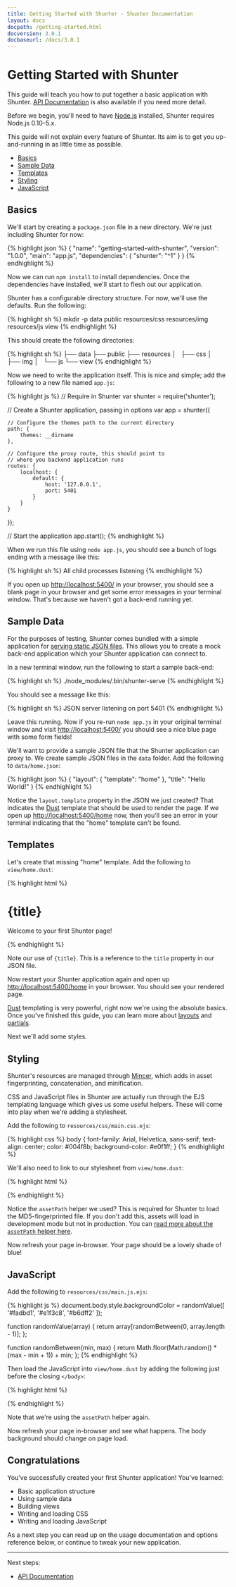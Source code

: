 ```yaml
---
title: Getting Started with Shunter - Shunter Documentation
layout: docs
docpath: /getting-started.html
docversion: 3.0.1
docbaseurl: /docs/3.0.1
---
```


Getting Started with Shunter
============================

This guide will teach you how to put together a basic application with Shunter. [API Documentation](usage/index.html) is also available if you need more detail.

Before we begin, you'll need to have [Node.js](https://nodejs.org/) installed, Shunter requires Node.js 0.10–5.x.

This guide will not explain every feature of Shunter. Its aim is to get you up-and-running in as little time as possible.

- [Basics](#basics)
- [Sample Data](#sample-data)
- [Templates](#templates)
- [Styling](#styling)
- [JavaScript](#javascript)


Basics
------

We'll start by creating a `package.json` file in a new directory. We're just including Shunter for now:

{% highlight json %}
{
  "name": "getting-started-with-shunter",
  "version": "1.0.0",
  "main": "app.js",
  "dependencies": {
    "shunter": "^1"
  }
}
{% endhighlight %}

Now we can run `npm install` to install dependencies. Once the dependencies have installed, we'll start to flesh out our application.

Shunter has a configurable directory structure. For now, we'll use the defaults. Run the following:

{% highlight sh %}
mkdir -p data public resources/css resources/img resources/js view
{% endhighlight %}

This should create the following directories:

{% highlight sh %}
├── data
├── public
├── resources
│   ├── css
│   ├── img
│   └── js
└── view
{% endhighlight %}

Now we need to write the application itself. This is nice and simple; add the following to a new file named `app.js`:

{% highlight js %}
// Require in Shunter
var shunter = require('shunter');

// Create a Shunter application, passing in options
var app = shunter({

    // Configure the themes path to the current directory
    path: {
        themes: __dirname
    },

    // Configure the proxy route, this should point to
    // where you backend application runs
    routes: {
        localhost: {
            default: {
                host: '127.0.0.1',
                port: 5401
            }
        }
    }

});

// Start the application
app.start();
{% endhighlight %}

When we run this file using `node app.js`, you should see a bunch of logs ending with a message like this:

{% highlight sh %}
All child processes listening
{% endhighlight %}

If you open up [http://localhost:5400/](http://localhost:5400/) in your browser, you should see a blank page in your browser and get some error messages in your terminal window. That's because we haven't got a back-end running yet.


Sample Data
-----------

For the purposes of testing, Shunter comes bundled with a simple application for [serving static JSON files](usage/sample-data.html). This allows you to create a mock back-end application which your Shunter application can connect to.

In a new terminal window, run the following to start a sample back-end:

{% highlight sh %}
./node_modules/.bin/shunter-serve
{% endhighlight %}

You should see a message like this:

{% highlight sh %}
JSON server listening on port 5401
{% endhighlight %}

Leave this running. Now if you re-run `node app.js` in your original terminal window and visit [http://localhost:5400/](http://localhost:5400/) you should see a nice blue page with some form fields!

We'll want to provide a sample JSON file that the Shunter application can proxy to. We create sample JSON files in the `data` folder. Add the following to `data/home.json`:

{% highlight json %}
{
    "layout": {
        "template": "home"
    },
    "title": "Hello World!"
}
{% endhighlight %}

Notice the `layout.template` property in the JSON we just created? That indicates the [Dust](http://www.dustjs.com/) template that should be used to render the page. If we open up [http://localhost:5400/home](http://localhost:5400/home) now, then you'll see an error in your terminal indicating that the "home" template can't be found.



Templates
---------

Let's create that missing "home" template. Add the following to `view/home.dust`:

{% highlight html %}
<!DOCTYPE html>
<html>
<head>
    <title>{title}</title>
</head>
<body>
    <h1>{title}</h1>
    <p>Welcome to your first Shunter page!</p>
</body>
</html>
{% endhighlight %}

Note our use of `{title}`. This is a reference to the `title` property in our JSON file.

Now restart your Shunter application again and open up [http://localhost:5400/home](http://localhost:5400/home) in your browser. You should see your rendered page.

[Dust](http://www.dustjs.com/) templating is very powerful, right now we're using the absolute basics. Once you've finished this guide, you can learn more about [layouts](usage/templates.html#using-layouts) and [partials](usage/templates.html#using-partials).

Next we'll add some styles.


Styling
-------

Shunter's resources are managed through [Mincer](http://nodeca.github.io/mincer/), which adds in asset fingerprinting, concatenation, and minification.

CSS and JavaScript files in Shunter are actually run through the EJS templating language which gives us some useful helpers. These will come into play when we're adding a stylesheet.

Add the following to `resources/css/main.css.ejs`:

{% highlight css %}
body {
    font-family: Arial, Helvetica, sans-serif;
    text-align: center;
    color: #004f8b;
    background-color: #e0f1ff;
}
{% endhighlight %}

We'll also need to link to our stylesheet from `view/home.dust`:

{% highlight html %}
<link rel="stylesheet" href="{@assetPath src="main.css"/}"/>
{% endhighlight %}

Notice the `assetPath` helper we used? This is required for Shunter to load the MD5-fingerprinted file. If you don't add this, assets will load in development mode but not in production. You can [read more about the `assetPath` helper here](usage/templates.html#the-assetpath-helper).

Now refresh your page in-browser. Your page should be a lovely shade of blue!


JavaScript
----------

Add the following to `resources/css/main.js.ejs`:

{% highlight js %}
document.body.style.backgroundColor = randomValue([
    '#fadbd1',
    '#e1f3c8',
    '#b6dff2'
]);

function randomValue(array) {
    return array[randomBetween(0, array.length - 1)];
};

function randomBetween(min, max) {
    return Math.floor(Math.random() * (max - min + 1)) + min;
};
{% endhighlight %}

Then load the JavaScript into `view/home.dust` by adding the following just before the closing `</body>`:

{% highlight html %}
<script src="{@assetPath src="main.js"/}"></script>
{% endhighlight %}

Note that we're using the `assetPath` helper again.

Now refresh your page in-browser and see what happens. The body background should change on page load.


Congratulations
---------------

You've successfully created your first Shunter application! You've learned:

- Basic application structure
- Using sample data
- Building views
- Writing and loading CSS
- Writing and loading JavaScript

As a next step you can read up on the usage documentation and options reference below, or continue to tweak your new application.


---

Next steps:

- [API Documentation](usage/index.html)

